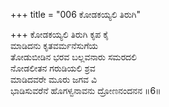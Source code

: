 +++
title = "006 ಕೋಡಕಯ್ಯಲಿ ತಿರುಗಿ"

+++
ಕೋಡಕಯ್ಯಲಿ ತಿರುಗಿ ಕೃಪ ಕೈ  
ಮಾಡಿದನು ಕೃತವರ್ಮನೆಸುಗೆಯ  
ತೋಡುಬೀಡಿನ ಭರವ ಬಲ್ಲವನಾರು ಸಮರದಲಿ  
ನೋಡಲೀತನ ಗರುಡಿಯಲಿ ಶ್ರವ  
ಮಾಡಿದವರೇ ಮೂರು ಜಗವ ವಿ  
ಭಾಡಿಸುವರೆನೆ ಹೊಗಳ್ವನಾವನು ದ್ರೋಣನಂದನನ      ॥6॥